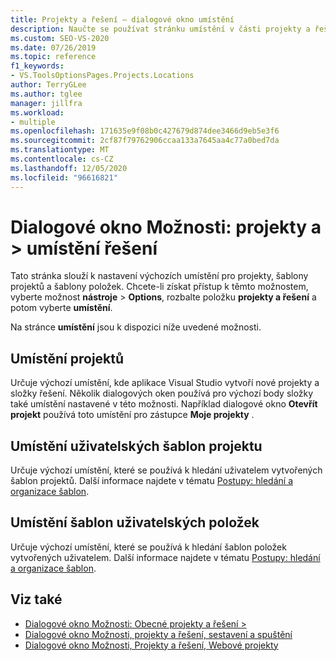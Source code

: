 ```yaml
---
title: Projekty a řešení – dialogové okno umístění
description: Naučte se používat stránku umístění v části projekty a řešení k nastavení výchozích umístění pro projekty, šablony projektů a šablony položek.
ms.custom: SEO-VS-2020
ms.date: 07/26/2019
ms.topic: reference
f1_keywords:
- VS.ToolsOptionsPages.Projects.Locations
author: TerryGLee
ms.author: tglee
manager: jillfra
ms.workload:
- multiple
ms.openlocfilehash: 171635e9f08b0c427679d874dee3466d9eb5e3f6
ms.sourcegitcommit: 2cf87f79762906ccaa133a7645aa4c77a0bed7da
ms.translationtype: MT
ms.contentlocale: cs-CZ
ms.lasthandoff: 12/05/2020
ms.locfileid: "96616821"
---
```

# <a name="options-dialog-box-projects-and-solutions--locations"></a>Dialogové okno Možnosti: projekty a \> umístění řešení

Tato stránka slouží k nastavení výchozích umístění pro projekty, šablony projektů a šablony položek. Chcete-li získat přístup k těmto možnostem, vyberte možnost **nástroje**  >  **Options**, rozbalte položku **projekty a řešení** a potom vyberte **umístění**.

Na stránce **umístění** jsou k dispozici níže uvedené možnosti.

## <a name="projects-location"></a>Umístění projektů

Určuje výchozí umístění, kde aplikace Visual Studio vytvoří nové projekty a složky řešení. Několik dialogových oken používá pro výchozí body složky také umístění nastavené v této možnosti. Například dialogové okno **Otevřít projekt** používá toto umístění pro zástupce **Moje projekty** .

## <a name="user-project-templates-location"></a>Umístění uživatelských šablon projektu

Určuje výchozí umístění, které se používá k hledání uživatelem vytvořených šablon projektů. Další informace najdete v tématu [Postupy: hledání a organizace šablon](../../ide/how-to-locate-and-organize-project-and-item-templates.md).

## <a name="user-item-templates-location"></a>Umístění šablon uživatelských položek

Určuje výchozí umístění, které se používá k hledání šablon položek vytvořených uživatelem. Další informace najdete v tématu [Postupy: hledání a organizace šablon](../../ide/how-to-locate-and-organize-project-and-item-templates.md).

## <a name="see-also"></a>Viz také

- [Dialogové okno Možnosti: Obecné projekty a řešení \>](projects-and-solutions-options-dialog-box.md)
- [Dialogové okno Možnosti, projekty a řešení, sestavení a spuštění](../../ide/reference/options-dialog-box-projects-and-solutions-build-and-run.md)
- [Dialogové okno Možnosti, Projekty a řešení, Webové projekty](../../ide/reference/options-dialog-box-projects-and-solutions-web-projects.md)
